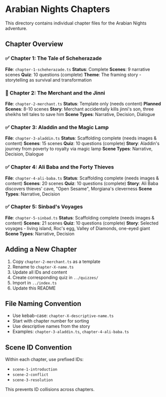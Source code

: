 # Arabian Nights Chapters

This directory contains individual chapter files for the Arabian Nights adventure.

## Chapter Overview

### ✅ Chapter 1: The Tale of Scheherazade
**File**: `chapter-1-scheherazade.ts`
**Status**: Complete
**Scenes**: 9 narrative scenes
**Quiz**: 10 questions (complete)
**Theme**: The framing story - storytelling as survival and transformation

### 🚧 Chapter 2: The Merchant and the Jinni
**File**: `chapter-2-merchant.ts`
**Status**: Template only (needs content)
**Planned Scenes**: 8-10 scenes
**Story**: Merchant accidentally kills jinni's son, three sheikhs tell tales to save him
**Scene Types**: Narrative, Decision, Dialogue

### ✅ Chapter 3: Aladdin and the Magic Lamp
**File**: `chapter-3-aladdin.ts`
**Status**: Scaffolding complete (needs images & content)
**Scenes**: 15 scenes
**Quiz**: 10 questions (complete)
**Story**: Aladdin's journey from poverty to royalty via magic lamp
**Scene Types**: Narrative, Decision, Dialogue

### ✅ Chapter 4: Ali Baba and the Forty Thieves
**File**: `chapter-4-ali-baba.ts`
**Status**: Scaffolding complete (needs images & content)
**Scenes**: 20 scenes
**Quiz**: 10 questions (complete)
**Story**: Ali Baba discovers thieves' cave, "Open Sesame", Morgiana's cleverness
**Scene Types**: Narrative, Decision

### ✅ Chapter 5: Sinbad's Voyages
**File**: `chapter-5-sinbad.ts`
**Status**: Scaffolding complete (needs images & content)
**Scenes**: 21 scenes
**Quiz**: 10 questions (complete)
**Story**: Selected voyages - living island, Roc's egg, Valley of Diamonds, one-eyed giant
**Scene Types**: Narrative, Decision

## Adding a New Chapter

1. Copy `chapter-2-merchant.ts` as a template
2. Rename to `chapter-X-name.ts`
3. Update all IDs and content
4. Create corresponding quiz in `../quizzes/`
5. Import in `../index.ts`
6. Update this README

## File Naming Convention

- Use kebab-case: `chapter-X-descriptive-name.ts`
- Start with chapter number for sorting
- Use descriptive names from the story
- Examples: `chapter-3-aladdin.ts`, `chapter-4-ali-baba.ts`

## Scene ID Convention

Within each chapter, use prefixed IDs:
- `scene-1-introduction`
- `scene-2-conflict`
- `scene-3-resolution`

This prevents ID collisions across chapters.
